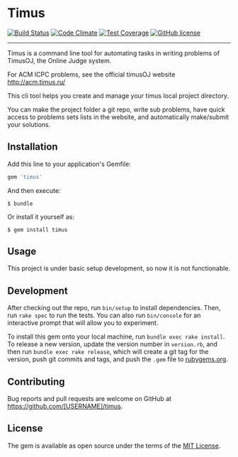 # Timus

[![Build Status](https://img.shields.io/travis/zhjch05/Timus.svg?style=flat-square)](https://travis-ci.org/zhjch05/Timus)
[![Code Climate](https://codeclimate.com/github/zhjch05/Timus/badges/gpa.svg?style=flat-square)](https://codeclimate.com/github/zhjch05/Timus)
[![Test Coverage](https://codeclimate.com/github/zhjch05/Timus/badges/coverage.svg?style=flat-square)](https://codeclimate.com/github/zhjch05/Timus/coverage)
[![GitHub license](https://img.shields.io/badge/license-MIT-blue.svg?style=flat-square)](https://raw.githubusercontent.com/zhjch05/Timus/master/LICENSE.txt)

-------------------------------------------------------------------------------

Timus is a command line tool for automating tasks in writing problems of TimusOJ, the Online Judge system.

For ACM ICPC problems, see the official timusOJ website http://acm.timus.ru/

This cli tool helps you create and manage your timus local project directory.

You can make the project folder a git repo, write sub problems, have quick access to problems sets lists in the website, and automatically make/submit your solutions.

## Installation

Add this line to your application's Gemfile:

```ruby
gem 'timus'
```

And then execute:

    $ bundle

Or install it yourself as:

    $ gem install timus

## Usage

This project is under basic setup development, so now it is not functionable.

## Development

After checking out the repo, run `bin/setup` to install dependencies. Then, run `rake spec` to run the tests. You can also run `bin/console` for an interactive prompt that will allow you to experiment.

To install this gem onto your local machine, run `bundle exec rake install`. To release a new version, update the version number in `version.rb`, and then run `bundle exec rake release`, which will create a git tag for the version, push git commits and tags, and push the `.gem` file to [rubygems.org](https://rubygems.org).

## Contributing

Bug reports and pull requests are welcome on GitHub at https://github.com/[USERNAME]/timus.


## License

The gem is available as open source under the terms of the [MIT License](http://opensource.org/licenses/MIT).

